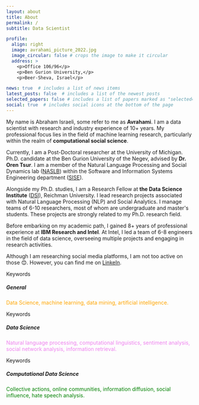 ```yaml
---
layout: about
title: About
permalink: /
subtitle: Data Scientist

profile:
  align: right
  image: avrahami_picture_2022.jpg
  image_circular: false # crops the image to make it circular
  address: >
    <p>Office 106/96</p>
    <p>Ben Gurion University,</p>
    <p>Beer-Sheva, Israel</p>

news: true  # includes a list of news items
latest_posts: false  # includes a list of the newest posts
selected_papers: false # includes a list of papers marked as "selected={true}"
social: true  # includes social icons at the bottom of the page
---
```


<!-- Abraham Israeli -->
<!-- Avrahami Israeli -->
<!-- Abrahami Israeli -->
<!-- Avraham Israeli -->
My name is Abraham Israeli, some refer to me as <b> Avrahami</b>. I am a data scientist with research and industry experience of 10+ years. My professional focus lies in the field of machine learning research, particularly within the realm of <b>computational social science</b>.

Currently, I am a Post-Doctoral researcher at the University of Michigan. Ph.D. candidate at the Ben Gurion University of the Negev, advised by <b>Dr. Oren Tsur</b>. I am a member of the Natural Language Processing and Social Dynamics lab (<a href="https://www.naslab.ise.bgu.ac.il/">NASLB</a>) within the Software and Information Systems Engineering department (<a href="https://in.bgu.ac.il/en/engn/sise/ennew/Pages/default.aspx">SISE</a>).

Alongside my Ph.D. studies, I am a Research Fellow at <b>the Data Science Institute</b> (<a href="https://www.runi.ac.il/en/research-institutes/business/dsi/">DSI</a>), Reichman University. I lead research projects associated with Natural Language Processing (NLP) and Social Analytics. I manage teams of 6-10 researchers, most of whom are undergraduate and master's students. These projects are strongly related to my Ph.D. research field.

Before embarking on my academic path, I gained 8+ years of professional experience at <b>IBM Research and Intel</b>. At Intel, I led a team of 6-8 engineers in the field of data science, overseeing multiple projects and engaging in research activities.

Although I am researching social media platforms, I am not too active on those 😊. However, you can find me on [LinkeIn](https://www.linkedin.com/in/avrahami-israeli/).

<div class="row">
  <div class="col-sm-4">
    <div class="card border-warning mb-3">
      <div class="card-header">Keywords</div>
      <div class="card-body text-primary">
        <h5 class="card-title">General</h5>
        <p class="card-text" style="color: orange">Data Science, machine learning, data mining, artificial intelligence.</p>
      </div>
    </div>
  </div>
  <div class="col-sm-4">
    <div class="card border-secondary mb-3">
      <div class="card-header">Keywords</div>
      <div class="card-body text-secondary" >
        <h5 class="card-title">Data Science</h5>
        <p class="card-text" style="color: violet">Natural language processing, computational linguistics, sentiment analysis, social network analysis, information retrieval.</p>
      </div>
    </div>
  </div>
  <div class="col-sm-4">
    <div class="card border-success mb-3">
      <div class="card-header">Keywords</div>
      <div class="card-body text-success">
        <h5 class="card-title">Computational Data Science</h5>
        <p class="card-text" style="color: green">Collective actions, online communities, information diffusion, social influence, hate speech analysis.</p>
      </div>
    </div>
  </div>
</div>
